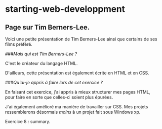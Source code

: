 # starting-web-developpment
## Page sur Tim Berners-Lee.
Voici une petite présentation de Tim Berners-Lee ainsi que certains de ses films préféré.

###*Mais qui est Tim Berners-Lee ?*

C'est le créateur du langage HTML.

D'ailleurs, cette présentation est également écrite en HTML et en CSS.

###*Qu'ai-je appris à faire lors de cet exercice ?*

En faisant cet exercice, j'ai appris à mieux structurer mes pages HTML, pour faire en sorte que celles-ci soient plus épurées.

J'ai également amélioré ma manière de travailler sur CSS.
Mes projets ressemblerons désormais *moins* à un projet fait sous Windows xp.

Exercice 8 : summary.

